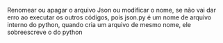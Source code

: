 Renomear ou apagar o arquivo Json ou modificar o nome, se não vai dar erro ao executar os outros códigos,
pois json.py é um nome de arquivo interno do python, quando cria um arquivo de mesmo nome, ele sobreescreve o do python
